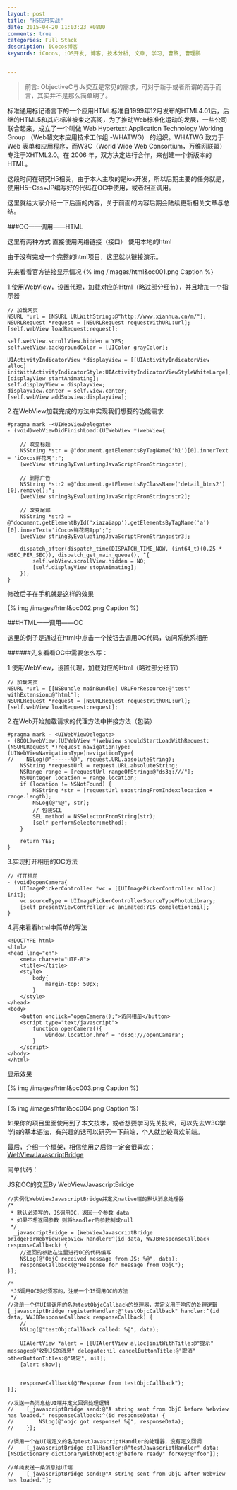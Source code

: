 ```yaml
---
layout: post
title: "H5应用实战"
date: 2015-04-20 11:03:23 +0800
comments: true
categories: Full Stack
description: iCocos博客
keywords: iCocos, iOS开发, 博客, 技术分析, 文章, 学习, 曹黎, 曹理鹏


---
```



> 前言:
ObjectiveC与Js交互是常见的需求，可对于新手或者所谓的高手而言，其实并不是那么简单明了。


标准通用标记语言下的一个应用HTML标准自1999年12月发布的HTML4.01后，后继的HTML5和其它标准被束之高阁，为了推动Web标准化运动的发展，一些公司联合起来，成立了一个叫做 Web Hypertext Application Technology Working Group （Web超文本应用技术工作组 -WHATWG） 的组织。WHATWG 致力于 Web 表单和应用程序，而W3C（World Wide Web Consortium，万维网联盟） 专注于XHTML2.0。在 2006 年，双方决定进行合作，来创建一个新版本的 HTML。


这段时间在研究H5相关，由于本人主攻的是ios开发，所以后期主要的任务就是，使用H5+Css+JP编写好的代码在OC中使用，或者相互调用。

这里就给大家介绍一下后面的内容，关于前面的内容后期会陆续更新相关文章与总结。



<!--more-->





###OC——调用——HTML

这里有两种方式
直接使用网络链接（接口）
使用本地的html

由于没有完成一个完整的html项目，这里就以链接演示。

先来看看官方链接显示情况
{% img /images/html&oc001.png Caption %}  

1.使用WebView，设置代理，加载对应的Html（略过部分细节），并且增加一个指示器
 
   
    // 加载网页
    NSURL *url = [NSURL URLWithString:@"http://www.xianhua.cn/m/"];
    NSURLRequest *request = [NSURLRequest requestWithURL:url];
    [self.webView loadRequest:request];
    
    self.webView.scrollView.hidden = YES;
    self.webView.backgroundColor = [UIColor grayColor];
    
    UIActivityIndicatorView *displayView = [[UIActivityIndicatorView alloc] initWithActivityIndicatorStyle:UIActivityIndicatorViewStyleWhiteLarge];
    [displayView startAnimating];
    self.displayView = displayView;
    displayView.center = self.view.center;
    [self.webView addSubview:displayView];


2.在WebView加载完成的方法中实现我们想要的功能需求

	#pragma mark -<UIWebViewDelegate>
	- (void)webViewDidFinishLoad:(UIWebView *)webView{
	    
	    // 改变标题
	    NSString *str = @"document.getElementsByTagName('h1')[0].innerText = 'iCocos鲜花网';";
	    [webView stringByEvaluatingJavaScriptFromString:str];
	    
	    // 删除广告
	    NSString *str2 =@"document.getElementsByClassName('detail_btns2')[0].remove();";
	    [webView stringByEvaluatingJavaScriptFromString:str2];
	    
	    // 改变尾部
	    NSString *str3 = @"document.getElementById('xiazaiapp').getElementsByTagName('a')[0].innerText='iCocos鲜花网App';";
	    [webView stringByEvaluatingJavaScriptFromString:str3];
	    
	    dispatch_after(dispatch_time(DISPATCH_TIME_NOW, (int64_t)(0.25 * NSEC_PER_SEC)), dispatch_get_main_queue(), ^{
	        self.webView.scrollView.hidden = NO;
	        [self.displayView stopAnimating];
	    });
	}


修改后子在手机就是这样的效果


{% img /images/html&oc002.png Caption %}  


###HTML——调用——OC

这里的例子是通过在html中点击一个按钮去调用OC代码，访问系统系相册

######先来看看OC中需要怎么写：

1.使用WebView，设置代理，加载对应的Html（略过部分细节）


    
    // 加载网页
    NSURL *url = [[NSBundle mainBundle] URLForResource:@"test" withExtension:@"html"];
    NSURLRequest *request = [NSURLRequest requestWithURL:url];
    [self.webView loadRequest:request];
    
    
    
2.在Web开始加载请求的代理方法中拼接方法（包装）

	#pragma mark - <UIWebViewDelegate>
	- (BOOL)webView:(UIWebView *)webView shouldStartLoadWithRequest:(NSURLRequest *)request navigationType:(UIWebViewNavigationType)navigationType{
	//    NSLog(@"------%@", request.URL.absoluteString);
	    NSString *requestUrl = request.URL.absoluteString;
	    NSRange range = [requestUrl rangeOfString:@"ds3q:///"];
	    NSUInteger location = range.location;
	    if (location != NSNotFound) {
	        NSString *str = [requestUrl substringFromIndex:location + range.length];
	        NSLog(@"%@", str);
	        // 包装SEL
	        SEL method = NSSelectorFromString(str);
	        [self performSelector:method];
	    }
	    
	    return YES;
	}
    
3.实现打开相册的OC方法

	// 打开相册
	- (void)openCamera{
	    UIImagePickerController *vc = [[UIImagePickerController alloc] init];
	    vc.sourceType = UIImagePickerControllerSourceTypePhotoLibrary;
	    [self presentViewController:vc animated:YES completion:nil];
	}
    
    
4.再来看看html中简单的写法

	<!DOCTYPE html>
	<html>
	<head lang="en">
	    <meta charset="UTF-8">
	    <title></title>
	    <style>
	        body{
	            margin-top: 50px;
	        }
	    </style>
	</head>
	<body>
	    <button onclick="openCamera();">访问相册</button>
	    <script type="text/javascript">
	        function openCamera(){
	            window.location.href = 'ds3q:///openCamera';
	        }
	    </script>
	</body>
	</html>
    
    
 显示效果
 
 
 {% img /images/html&oc003.png Caption %} 
 
 
 ***
 
 
 
  {% img /images/html&oc004.png Caption %}  
    
    
    
如果你的项目里面使用到了本文技术，或者想要学习先关技术，可以先去W3C学学js的基本语法，有兴趣的话可以研究一下前端，个人就比较喜欢前端。

最后，介绍一个框架，相信使用之后你一定会很喜欢：[WebViewJavascriptBridge](https://github.com/marcuswestin/WebViewJavascriptBridge)

简单代码：

JS和OC的交互By WebViewJavascriptBridge

	//实例化WebViewJavascriptBridge并定义native端的默认消息处理器
	/*
	 * 默认必须写的，JS调用OC，返回一个参数 data
	 * 如果不想返回参数 则将handler的参数制成null
	 */
	  _javascriptBridge = [WebViewJavascriptBridge bridgeForWebView:webView handler:^(id data, WVJBResponseCallback responseCallback) {
	    //返回的参数在这里进行OC的代码编写
	    NSLog(@"ObjC received message from JS: %@", data);
	    responseCallback(@"Response for message from ObjC");
	}];
	
	/*
	 *JS调用OC时必须写的，注册一个JS调用OC的方法
	 */
	//注册一个供UI端调用的名为testObjcCallback的处理器，并定义用于响应的处理逻辑
	[_javascriptBridge registerHandler:@"testObjcCallback" handler:^(id data, WVJBResponseCallback responseCallback) {
	    //
	    NSLog(@"testObjcCallback called: %@", data);
	
	    UIAlertView *alert = [[UIAlertView alloc]initWithTitle:@"提示" message:@"收到JS的消息" delegate:nil cancelButtonTitle:@"取消" otherButtonTitles:@"确定", nil];
	    [alert show];
	
	
	    responseCallback(@"Response from testObjcCallback");
	}];
	
	//发送一条消息给UI端并定义回调处理逻辑
	//    [_javascriptBridge send:@"A string sent from ObjC before Webview has loaded." responseCallback:^(id responseData) {
	//        NSLog(@"objc got response! %@", responseData);
	//    }];
	
	//调用一个在UI端定义的名为testJavascriptHandler的处理器，没有定义回调
	//    [_javascriptBridge callHandler:@"testJavascriptHandler" data:[NSDictionary dictionaryWithObject:@"before ready" forKey:@"foo"]];
	
	//单纯发送一条消息给UI端
	//    [_javascriptBridge send:@"A string sent from ObjC after Webview has loaded."];
    
